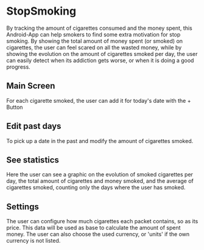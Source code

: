 # StopSmoking
By tracking the amount of cigarettes consumed and the money spent, this Android-App can help smokers to find some extra
motivation for stop smoking. By showing the total amount of money spent (or smoked) on cigarettes, the user can feel
scared on all the wasted money, while by showing the evolution on the amount of cigarettes smoked per day, the user can
easily detect when its addiction gets worse, or when it is doing a good progress.

## Main Screen
For each cigarette smoked, the user can add it for today's date with the + Button

## Edit past days
To pick up a date in the past and modify the amount of cigarettes smoked.

## See statistics
Here the user can see a graphic on the evolution of smoked cigarettes per day, the total amount of cigarettes and money
smoked, and the average of cigarettes smoked, counting only the days where the user has smoked.

## Settings
The user can configure how much cigarettes each packet contains, so as its price. This data will be used as base to
calculate the amount of spent money.
The user can also choose the used currency, or 'units' if the own currency is not listed.